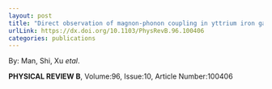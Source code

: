 ```yaml
---
layout: post
title: "Direct observation of magnon-phonon coupling in yttrium iron garnet"
urlLink: https://dx.doi.org/10.1103/PhysRevB.96.100406
categories: publications
---
```

By: Man, Shi, Xu *etal*.

**PHYSICAL REVIEW B**, Volume:96, Issue:10, Article Number:100406
